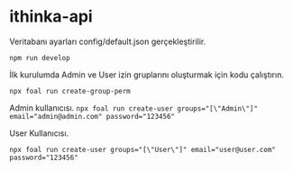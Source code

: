 # ithinka-api
Veritabanı ayarları config/default.json gerçekleştirilir.

`npm run develop`

İlk kurulumda Admin ve User izin gruplarını oluşturmak için kodu çalıştırın.

`npx foal run create-group-perm`

Admin kullanıcısı.
`npx foal run create-user groups="[\"Admin\"]" email="admin@admin.com" password="123456"`

User Kullanıcısı.

`npx foal run create-user groups="[\"User\"]" email="user@user.com" password="123456"`
